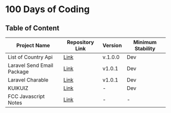 # 100 Days of Coding

## Table of Content

| Project Name                | Repository Link                                             | Version  | Minimum Stability  |
|-----------------------------|-------------------------------------------------------------|----------|--------------------|
| List of Country Api         | [Link](https://github.com/dayCod/count-trees-api )          | v.1.0.0  | Dev                |
| Laravel Send Email Package  | [Link](https://github.com/dayCod/laravel-contact-package)   | v1.0.1   | Dev                |
| Laravel Charable            | [Link](https://github.com/dayCod/laravel-charable)          | v1.0.1   | Dev                |
| KUIKUIZ                     | [Link](https://github.com/dayCod/kui-kuiz)                  | -        | Dev                |
| FCC Javascript Notes        | [Link](https://github.com/dayCod/fcc-javascript-notes)      | -        | -                  |
